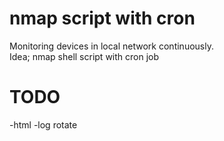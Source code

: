 # nmap script with cron
Monitoring devices in local network continuously.   
Idea; nmap shell script with cron job 

# TODO
-html
-log rotate
